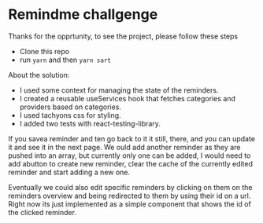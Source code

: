
# Remindme challgenge

Thanks for the opprtunity, to see the project, please follow these steps

  - Clone this repo
  - run `yarn` and then `yarn sart`


About the solution:
  - I used some context for managing the state of the reminders.
  - I created a reusable useServices hook that fetches categories and providers based on categories.
  - I used tachyons css for styling.
  - I added two tests with react-testing-library.

If you savea reminder and ten go back to it it still, there, and you can update it and see it in the next page. We ould add another reminder as they are pushed into an array, but currently only one can be added, I would need to add abutton to create new reminder, clear the cache of the currently edited reminder and start adding a new one.

Eventually we could also edit specific reminders by clicking on them on the reminders overview and being redirected to them by using their id on a url. Right now its just implemented as a simple component that shows the id of the clicked reminder.
